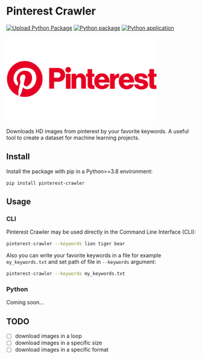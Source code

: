 # Pinterest Crawler

[![Upload Python Package](https://github.com/SajjadAemmi/Pinterest-Crawler/actions/workflows/python-publish.yml/badge.svg)](https://github.com/SajjadAemmi/Pinterest-Crawler/actions/workflows/python-publish.yml)
[![Python package](https://github.com/SajjadAemmi/Pinterest-Crawler/actions/workflows/python-package.yml/badge.svg)](https://github.com/SajjadAemmi/Pinterest-Crawler/actions/workflows/python-package.yml)
[![Python application](https://github.com/SajjadAemmi/Pinterest-Crawler/actions/workflows/python-app.yml/badge.svg)](https://github.com/SajjadAemmi/Pinterest-Crawler/actions/workflows/python-app.yml)

<img src="https://raw.githubusercontent.com/SajjadAemmi/Pinterest-Crawler/main/Pinterest-Logo.png" width="400px">

Downloads HD images from pinterest by your favorite keywords. A useful tool to create a dataset for machine learning projects.

## Install
Install the package with pip in a Python>=3.8 environment:
```
pip install pinterest-crawler
```

## Usage

### CLI
Pinterest Crawler may be used directly in the Command Line Interface (CLI):

```bash
pinterest-crawler --keywords lion tiger bear
```

Also you can write your favorite keywords in a file for example `my_keywords.txt` and set path of file in `--keywords` argument:
```bash
pinterest-crawler --keywords my_keywords.txt
```

### Python 
Coming soon...
<!-- Due to some limitations of Pinterest, you can download 100 images per keyword. If you want to download more images, you can run following command for infinite execution:

```
python loop.py
``` -->

## TODO
- [ ] download images in a loop
- [ ] download images in a specific size
- [ ] download images in a specific format
